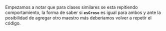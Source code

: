 Empezamos a notar que para clases similares se esta repitiendo comportamiento, la forma de  saber si **`esGroso`** es igual para ambos y ante la posibilidad de agregar otro maestro más deberíamos volver a repetir el código.